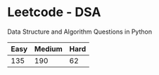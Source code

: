 # Leetcode - DSA

Data Structure and Algorithm Questions in Python

| Easy   |  Medium  | Hard |
|--------|----------|------|
|   135  |    190   |  62  |
